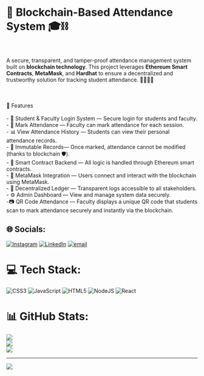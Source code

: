 # 📒 Blockchain-Based Attendance System 🎓⛓️
<br><br>A secure, transparent, and tamper-proof attendance management system built on **blockchain technology**. This project leverages **Ethereum Smart Contracts**, **MetaMask**, and **Hardhat** to ensure a decentralized and trustworthy solution for tracking student attendance. 👨‍🎓👩‍🏫<br><br><br><br>🚀 Features<br><br>- 🔐 Student & Faculty Login System — Secure login for students and faculty.<br>- 📅 Mark Attendance — Faculty can mark attendance for each session.<br>- 📊 View Attendance History — Students can view their personal attendance records.<br>- 🧾 Immutable Records— Once marked, attendance cannot be modified (thanks to blockchain 🛡️).<br>- 🧠 Smart Contract Backend — All logic is handled through Ethereum smart contracts.<br>- 💼 MetaMask Integration — Users connect and interact with the blockchain using MetaMask.<br>- 📜 Decentralized Ledger — Transparent logs accessible to all stakeholders.<br>- ⚙️ Admin Dashboard — View and manage system data securely.<br> -📷 QR Code Attendance — Faculty displays a unique QR code that students scan to mark attendance securely and instantly via the blockchain.<br>


## 🌐 Socials:
[![Instagram](https://img.shields.io/badge/Instagram-%23E4405F.svg?logo=Instagram&logoColor=white)](https://instagram.com/raziba_aziz) [![LinkedIn](https://img.shields.io/badge/LinkedIn-%230077B5.svg?logo=linkedin&logoColor=white)](https://linkedin.com/in/www.linkedin.com/in/raziba-aziz-651096328) [![email](https://img.shields.io/badge/Email-D14836?logo=gmail&logoColor=white)](mailto:razibaaziz04@gmail.com) 

# 💻 Tech Stack:
![CSS3](https://img.shields.io/badge/css3-%231572B6.svg?style=for-the-badge&logo=css3&logoColor=white) ![JavaScript](https://img.shields.io/badge/javascript-%23323330.svg?style=for-the-badge&logo=javascript&logoColor=%23F7DF1E) ![HTML5](https://img.shields.io/badge/html5-%23E34F26.svg?style=for-the-badge&logo=html5&logoColor=white) ![NodeJS](https://img.shields.io/badge/node.js-6DA55F?style=for-the-badge&logo=node.js&logoColor=white) ![React](https://img.shields.io/badge/react-%2320232a.svg?style=for-the-badge&logo=react&logoColor=%2361DAFB)
# 📊 GitHub Stats:
![](https://github-readme-stats.vercel.app/api?username=attendance-system&theme=gruvbox_light&hide_border=false&include_all_commits=false&count_private=false)<br/>
![](https://nirzak-streak-stats.vercel.app/?user=attendance-system&theme=gruvbox_light&hide_border=false)<br/>
![](https://github-readme-stats.vercel.app/api/top-langs/?username=attendance-system&theme=gruvbox_light&hide_border=false&include_all_commits=false&count_private=false&layout=compact)

---
[![](https://visitcount.itsvg.in/api?id=attendance-system&icon=0&color=0)](https://visitcount.itsvg.in)

<!-- Proudly created with GPRM ( https://gprm.itsvg.in ) -->
